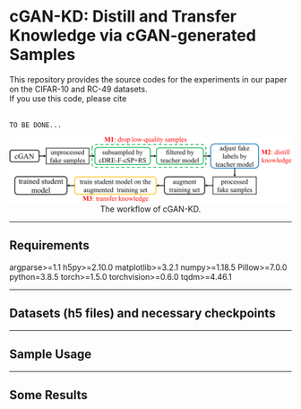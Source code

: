 # cGAN-KD: Distill and Transfer Knowledge via cGAN-generated Samples

This repository provides the source codes for the experiments in our paper on the CIFAR-10 and RC-49 datasets. <br />
If you use this code, please cite
```text

TO BE DONE...

```


<p align="center">
  <img src="images/workflow_cGAN-based_KD.png">
  The workflow of cGAN-KD.
</p>


-------------------------------

## Requirements
argparse>=1.1
h5py>=2.10.0
matplotlib>=3.2.1
numpy>=1.18.5
Pillow>=7.0.0
python=3.8.5
torch>=1.5.0
torchvision>=0.6.0
tqdm>=4.46.1



-------------------------------

## Datasets (h5 files) and necessary checkpoints





-------------------------------
## Sample Usage





-------------------------------
## Some Results
